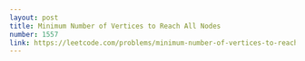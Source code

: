 ```yaml
---
layout: post
title: Minimum Number of Vertices to Reach All Nodes
number: 1557
link: https://leetcode.com/problems/minimum-number-of-vertices-to-reach-all-nodes
---
```

